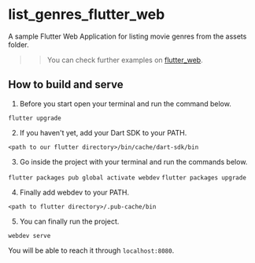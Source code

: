 # list_genres_flutter_web
A sample Flutter Web Application for listing movie genres from the assets folder.

>> You can check further examples on [flutter_web](https://github.com/flutter/flutter_web).

## How to build and serve
1. Before you start open your terminal and run the command below.

`flutter upgrade`

2. If you haven't yet, add your Dart SDK to your PATH.

`<path to our flutter directory>/bin/cache/dart-sdk/bin`

3. Go inside the project with your terminal and run the commands below.

`flutter packages pub global activate webdev`
`flutter packages upgrade`

4. Finally add webdev to your PATH.

`<path to flutter directory>/.pub-cache/bin`

5. You can finally run the project.

`webdev serve`

You will be able to reach it through `localhost:8080`.
